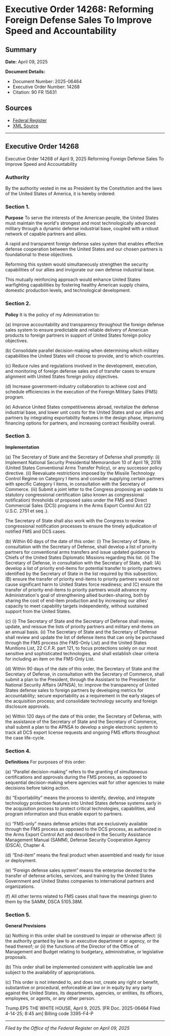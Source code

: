 # Executive Order 14268: Reforming Foreign Defense Sales To Improve Speed and Accountability

## Summary

**Date:** April 09, 2025

**Document Details:**
- Document Number: 2025-06464
- Executive Order Number: 14268
- Citation: 90 FR 15631

## Sources
- [Federal Register](https://www.federalregister.gov/documents/2025/04/15/2025-06464/reforming-foreign-defense-sales-to-improve-speed-and-accountability)
- [XML Source](https://www.federalregister.gov/documents/full_text/xml/2025/04/15/2025-06464.xml)

---

## Executive Order 14268

Executive Order 14268 of April 9, 2025
Reforming Foreign Defense Sales To Improve Speed and Accountability
### Authority

By the authority vested in me as President by the Constitution and the laws of the United States of America, it is hereby ordered:
### Section 1.

**Purpose**
 To serve the interests of the American people, the United States must maintain the world's strongest and most technologically advanced military through a dynamic defense industrial base, coupled with a robust network of capable partners and allies.

A rapid and transparent foreign defense sales system that enables effective defense cooperation between the United States and our chosen partners is foundational to these objectives.

Reforming this system would simultaneously strengthen the security capabilities of our allies and invigorate our own defense industrial base.

This mutually reinforcing approach would enhance United States warfighting capabilities by fostering healthy American supply chains, domestic production levels, and technological development.
### Section 2.

**Policy**
 It is the policy of my Administration to: 

(a) Improve accountability and transparency throughout the foreign defense sales system to ensure predictable and reliable delivery of American products to foreign partners in support of United States foreign policy objectives.

(b) Consolidate parallel decision-making when determining which military capabilities the United States will choose to provide, and to which countries. 

(c) Reduce rules and regulations involved in the development, execution, and monitoring of foreign defense sales and of transfer cases to ensure alignment with United States foreign policy objectives. 

(d) Increase government-industry collaboration to achieve cost and schedule efficiencies in the execution of the Foreign Military Sales (FMS) program.

(e) Advance United States competitiveness abroad, revitalize the defense industrial base, and lower unit costs for the United States and our allies and partners by integrating exportability features in the design phase, improving financing options for partners, and increasing contract flexibility overall. 
### Section 3.

**Implementation**

(a) The Secretary of State and the Secretary of Defense shall promptly:
    (i) Implement National Security Presidential Memorandum 10 of April 19, 2018 (United States Conventional Arms Transfer Policy), or any successor policy directive.
    (ii) Reevaluate restrictions imposed by the Missile Technology Control Regime on Category I items and consider supplying certain partners with specific Category I items, in consultation with the Secretary of Commerce.
    (iii) Submit a joint letter to the Congress proposing an update to statutory congressional certification (also known as congressional notification) thresholds of proposed sales under the FMS and Direct Commercial Sales (DCS) programs in the Arms Export Control Act (22 U.S.C. 2751 
et seq
.).

The Secretary of State shall also work with the Congress to review congressional notification processes to ensure the timely adjudication of notified FMS and DCS cases. 

(b) Within 60 days of the date of this order:
    (i) The Secretary of State, in consultation with the Secretary of Defense, shall develop a list of priority partners for conventional arms transfers 
and issue updated guidance to Chiefs of the United States Diplomatic Missions regarding this list. 
    (ii) The Secretary of Defense, in consultation with the Secretary of State, shall:
(A) develop a list of priority end-items for potential transfer to priority partners identified by the Secretary of State in the list required by this subsection;
(B) ensure the transfer of priority end-items to priority partners would not cause significant harm to United States force readiness; and 
(C) ensure the transfer of priority end-items to priority partners would advance my Administration's goal of strengthening allied burden-sharing, both by sharing the cost of end-item production and by increasing our allies' capacity to meet capability targets independently, without sustained support from the United States.

(c) (i) The Secretary of State and the Secretary of Defense shall review, update, and reissue the lists of priority partners and military end-items on an annual basis. 
    (ii) The Secretary of State and the Secretary of Defense shall review and update the list of defense items that can only be purchased through the FMS process (the FMS-Only List) and the United States Munitions List, 22 C.F.R. part 121, to focus protections solely on our most sensitive and sophisticated technologies, and shall establish clear criteria for including an item on the FMS-Only List. 

(d) Within 90 days of the date of this order, the Secretary of State and the Secretary of Defense, in consultation with the Secretary of Commerce, shall submit a plan to the President, through the Assistant to the President for National Security Affairs (APNSA), to: improve the transparency of United States defense sales to foreign partners by developing metrics for accountability; secure exportability as a requirement in the early stages of the acquisition process; and consolidate technology security and foreign disclosure approvals. 

(e) Within 120 days of the date of this order, the Secretary of Defense, with the assistance of the Secretary of State and the Secretary of Commerce, shall submit a plan to the APNSA to develop a single electronic system to track all DCS export license requests and ongoing FMS efforts throughout the case life-cycle. 
### Section 4.

**Definitions**
 For purposes of this order:

(a) “Parallel decision-making” refers to the granting of simultaneous certifications and approvals during the FMS process, as opposed to sequential decision-making where agencies wait for other agencies to make decisions before taking action.

(b) “Exportability” means the process to identify, develop, and integrate technology protection features into United States defense systems early in the acquisition process to protect critical technologies, capabilities, and program information and thus enable export to partners. 

(c) “FMS-only” means defense articles that are exclusively available through the FMS process as opposed to the DCS process, as authorized in the Arms Export Control Act and described in the Security Assistance Management Manual (SAMM), Defense Security Cooperation Agency (DSCA), Chapter 4.

(d) “End-item” means the final product when assembled and ready for issue or deployment.

(e) “Foreign defense sales system” means the enterprise devoted to the transfer of defense articles, services, and training by the United States Government and United States companies to international partners and organizations.

(f) All other terms related to FMS cases shall have the meanings given to them by the SAMM, DSCA 5105.38M.
### Section 5.

**General Provisions**

(a) Nothing in this order shall be construed to impair or otherwise affect:
    (i) the authority granted by law to an executive department or agency, or the head thereof; or
    (ii) the functions of the Director of the Office of Management and Budget relating to budgetary, administrative, or legislative proposals.

(b) This order shall be implemented consistent with applicable law and subject to the availability of appropriations.

(c) This order is not intended to, and does not, create any right or benefit, substantive or procedural, enforceable at law or in equity by any party against the United States, its departments, agencies, or entities, its officers, employees, or agents, or any other person.

Trump.EPS
THE WHITE HOUSE,
April 9, 2025.
[FR Doc. 2025-06464 
Filed 4-14-25; 8:45 am] 
Billing code 3395-F4-P

---

*Filed by the Office of the Federal Register on April 09, 2025*
